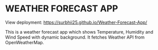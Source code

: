 # WEATHER FORECAST APP

View deployment: https://surbhii25.github.io/Weather-Forecast-App/

This is a weather forecast app which shows Temperature, Humidity and Wind Speed with dynamic background.
It fetches Weather API from OpenWeatherMap.
